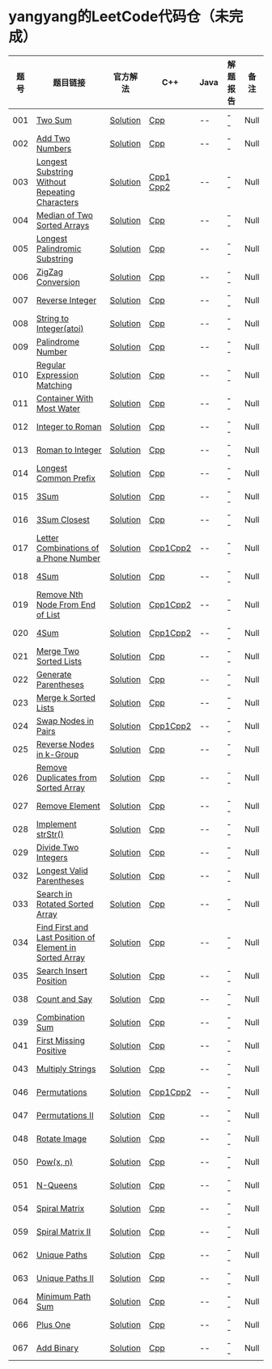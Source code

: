 # yangyang的LeetCode代码仓（未完成）

|题号|题目链接|官方解法|C++|Java|解题报告|备注|
|------|------|------|------|------|------|------|
|001|[Two Sum][01]|[Solution][01-solution]|[Cpp][Cpp-01]|--|--|Null|
|002|[Add Two Numbers][02]|[Solution][02-solution]|[Cpp][Cpp-02]|--|--|Null|
|003|[Longest Substring Without Repeating Characters][03]|[Solution][03-solution]|[Cpp1][Cpp-03] [Cpp2][Cpp-03-1]|--|--|Null|
|004|[Median of Two Sorted Arrays][04]|[Solution][04-solution]|[Cpp][Cpp-04]|--|--|Null|
|005|[Longest Palindromic Substring][05]|[Solution][05-solution]|[Cpp][Cpp-05]|--|--|Null|
|006|[ZigZag Conversion][06]|[Solution][06-solution]|[Cpp][Cpp-06]|--|--|Null|
|007|[Reverse Integer][07]|[Solution][07-solution]|[Cpp][Cpp-07]|--|--|Null|
|008|[String to Integer(atoi)][08]|[Solution][08-solution]|[Cpp][Cpp-08]|--|--|Null|
|009|[Palindrome Number][09]|[Solution][09-solution]|[Cpp][Cpp-09]|--|--|Null|
|010|[Regular Expression Matching][010]|[Solution][010-solution]|[Cpp][Cpp-010]|--|--|Null|
|011|[Container With Most Water][011]|[Solution][011-solution]|[Cpp][Cpp-011]|--|--|Null|
|012|[Integer to Roman][012]|[Solution][012-solution]|[Cpp][Cpp-012]|--|--|Null|
|013|[Roman to Integer][013]|[Solution][013-solution]|[Cpp][Cpp-013]|--|--|Null|
|014|[Longest Common Prefix][014]|[Solution][014-solution]|[Cpp][Cpp-014]|--|--|Null|
|015|[3Sum][015]|[Solution][015-solution]|[Cpp][Cpp-015]|--|--|Null|
|016|[3Sum Closest][016]|[Solution][016-solution]|[Cpp][Cpp-016]|--|--|Null|
|017|[Letter Combinations of a Phone Number][017]|[Solution][017-solution]|[Cpp1][Cpp-017][Cpp2][Cpp-017-1]|--|--|Null|
|018|[4Sum][018]|[Solution][018-solution]|[Cpp][Cpp-018]|--|--|Null|
|019|[Remove Nth Node From End of List][019]|[Solution][019-solution]|[Cpp1][Cpp-019][Cpp2][Cpp-019-1]|--|--|Null|
|020|[4Sum][020]|[Solution][020-solution]|[Cpp1][Cpp-020][Cpp2][Cpp-020-1]|--|--|Null|
|021|[Merge Two Sorted Lists][021]|[Solution][021-solution]|[Cpp][Cpp-021]|--|--|Null|
|022|[Generate Parentheses][022]|[Solution][022-solution]|[Cpp][Cpp-022]|--|--|Null|
|023|[Merge k Sorted Lists][023]|[Solution][023-solution]|[Cpp][Cpp-023]|--|--|Null|
|024|[Swap Nodes in Pairs][024]|[Solution][024-solution]|[Cpp1][Cpp-024][Cpp2][Cpp-024-1]|--|--|Null|
|025|[Reverse Nodes in k-Group][025]|[Solution][025-solution]|[Cpp][Cpp-025]|--|--|Null|
|026|[Remove Duplicates from Sorted Array][026]|[Solution][026-solution]|[Cpp][Cpp-026]|--|--|Null|
|027|[Remove Element][027]|[Solution][027-solution]|[Cpp][Cpp-027]|--|--|Null|
|028|[Implement strStr()][028]|[Solution][028-solution]|[Cpp][Cpp-028]|--|--|Null|
|029|[Divide Two Integers][029]|[Solution][029-solution]|[Cpp][Cpp-029]|--|--|Null|
|032|[Longest Valid Parentheses][032]|[Solution][032-solution]|[Cpp][Cpp-032]|--|--|Null|
|033|[Search in Rotated Sorted Array][033]|[Solution][033-solution]|[Cpp][Cpp-033]|--|--|Null|
|034|[Find First and Last Position of Element in Sorted Array][034]|[Solution][034-solution]|[Cpp][Cpp-034]|--|--|Null|
|035|[Search Insert Position][035]|[Solution][035-solution]|[Cpp][Cpp-035]|--|--|Null|
|038|[Count and Say][038]|[Solution][038-solution]|[Cpp][Cpp-038]|--|--|Null|
|039|[Combination Sum][039]|[Solution][039-solution]|[Cpp][Cpp-039]|--|--|Null|
|041|[First Missing Positive][041]|[Solution][041-solution]|[Cpp][Cpp-041]|--|--|Null|
|043|[Multiply Strings][043]|[Solution][043-solution]|[Cpp][Cpp-043]|--|--|Null|
|046|[Permutations][046]|[Solution][046-solution]|[Cpp1][Cpp-046][Cpp2][Cpp-046-1]|--|--|Null|
|047|[Permutations II][047]|[Solution][047-solution]|[Cpp][Cpp-047]|--|--|Null|
|048|[Rotate Image][048]|[Solution][048-solution]|[Cpp][Cpp-048]|--|--|Null|
|050|[Pow(x, n)][050]|[Solution][050-solution]|[Cpp][Cpp-050]|--|--|Null|
|051|[N-Queens][051]|[Solution][051-solution]|[Cpp][Cpp-051]|--|--|Null|
|054|[Spiral Matrix][054]|[Solution][054-solution]|[Cpp][Cpp-054]|--|--|Null|
|059|[Spiral Matrix II][059]|[Solution][059-solution]|[Cpp][Cpp-059]|--|--|Null|
|062|[Unique Paths][062]|[Solution][062-solution]|[Cpp][Cpp-062]|--|--|Null|
|063|[Unique Paths II][063]|[Solution][063-solution]|[Cpp][Cpp-063]|--|--|Null|
|064|[Minimum Path Sum][064]|[Solution][064-solution]|[Cpp][Cpp-064]|--|--|Null|
|066|[Plus One][066]|[Solution][066-solution]|[Cpp][Cpp-066]|--|--|Null|
|067|[Add Binary][067]|[Solution][067-solution]|[Cpp][Cpp-067]|--|--|Null|

[01]: https://leetcode.com/problems/two-sum
[01-solution]: https://leetcode.com/problems/two-sum/solution/
[Cpp-01]: https://github.com/yangyangu/MyLeetCode/blob/master/001-Two-Sum/cpp/solution.cpp
[MyBlog]: https://www.dryang.xyz/
[02]: https://leetcode.com/problems/add-two-numbers/
[02-solution]: https://leetcode.com/problems/add-two-numbers/solution/
[Cpp-02]: https://github.com/yangyangu/MyLeetCode/blob/master/002-Add-Two-Numbers/cpp/solution.cpp
[03]: https://leetcode.com/problems/longest-substring-without-repeating-characters/
[03-solution]: https://leetcode.com/problems/longest-substring-without-repeating-characters/solution/
[Cpp-03]: https://github.com/yangyangu/MyLeetCode/blob/master/003-Longest-Substring-Without-Repeating-Characters/cpp/solution-01.cpp
[Cpp-03-1]: https://github.com/yangyangu/MyLeetCode/blob/master/003-Longest-Substring-Without-Repeating-Characters/cpp/solution-02.cpp
[04]: https://leetcode.com/problems/median-of-two-sorted-arrays/
[04-solution]: https://leetcode.com/problems/median-of-two-sorted-arrays/solution/
[Cpp-04]: https://github.com/yangyangu/MyLeetCode/blob/master/004-Median-of-Two-Sorted-Arrays/cpp/solution.cpp
[05]: https://leetcode.com/problems/longest-palindromic-substring/
[05-solution]: https://leetcode.com/problems/longest-palindromic-substring/solution/
[Cpp-05]: https://github.com/yangyangu/MyLeetCode/blob/master/004-Median-of-Two-Sorted-Arrays/cpp/solution.cpp
[06]: https://leetcode.com/problems/zigzag-conversion/
[06-solution]: https://leetcode.com/problems/zigzag-conversion/solution/
[Cpp-06]: https://github.com/yangyangu/MyLeetCode/blob/master/006-ZigZag-Conversion/cpp/solution.cpp
[07]: https://leetcode.com/problems/reverse-integer
[Cpp-07]: https://github.com/yangyangu/MyLeetCode/blob/master/007-Reverse-Integer/cpp/solution.cpp
[07-solution]: https://leetcode.com/problems/reverse-integer/solution/
[08]: https://leetcode.com/problems/string-to-integer-atoi
[Cpp-08]: https://github.com/yangyangu/MyLeetCode/blob/master/008-String-to-Integer(atoi)/cpp/solution.cpp
[08-solution]: https://leetcode.com/problems/string-to-integer-atoi/solution/
[09]: https://leetcode.com/problems/palindrome-number
[Cpp-09]: https://github.com/yangyangu/MyLeetCode/blob/master/009-Palindrome-Number/cpp/solution.cpp
[09-solution]: https://leetcode.com/problems/palindrome-number/solution/
[010]: https://leetcode.com/problems/regular-expression-matching
[Cpp-010]: https://github.com/yangyangu/MyLeetCode/blob/master/010-Regular-Expression-Matching/cpp/solution.cpp
[010-solution]: https://leetcode.com/problems/regular-expression-matching/solution/
[011]: https://leetcode.com/problems/container-with-most-water
[011-solution]: https://leetcode.com/problems/container-with-most-water/solution/
[Cpp-011]: https://github.com/yangyangu/MyLeetCode/blob/master/011-Container-With-Most-Water/cpp/solution.cpp
[012]: https://leetcode.com/problems/integer-to-roman
[012-solution]: https://leetcode.com/problems/integer-to-roman/solution/
[Cpp-012]: https://github.com/yangyangu/MyLeetCode/blob/master/012-Integer-to-Roman/cpp/solution.cpp
[013]: https://leetcode.com/problems/roman-to-integer
[013-solution]: https://leetcode.com/problems/roman-to-integer/solution/
[Cpp-013]: https://github.com/yangyangu/MyLeetCode/blob/master/013-Roman-to-Integer/cpp/solution.cpp
[014]: https://leetcode.com/problems/longest-common-prefix
[014-solution]: https://leetcode.com/problems/longest-common-prefix/solution/
[Cpp-014]: https://github.com/yangyangu/MyLeetCode/blob/master/014-Longest-Common-Prefix/cpp/solution.cpp
[015]: https://leetcode.com/problems/3sum
[015-solution]: https://leetcode.com/problems/3sum/solution/
[Cpp-015]: https://github.com/yangyangu/MyLeetCode/blob/master/015-3Sum/cpp/solution.cpp
[016]: https://leetcode.com/problems/3sum-closest
[016-solution]: https://leetcode.com/problems/3sum-closest/solution/
[Cpp-016]: https://github.com/yangyangu/MyLeetCode/blob/master/016-3Sum-Closest/cpp/solution.cpp
[017]: https://leetcode.com/problems/letter-combinations-of-a-phone-number
[017-solution]: https://leetcode.com/problems/letter-combinations-of-a-phone-number/solution/
[Cpp-017]: https://github.com/yangyangu/MyLeetCode/blob/master/017-Letter-Combinations-of-a-Phone-Number/cpp01/solution.cpp
[Cpp-017-1]: https://github.com/yangyangu/MyLeetCode/blob/master/017-Letter-Combinations-of-a-Phone-Number/cpp02/solution.cpp
[018]: https://leetcode.com/problems/4sum
[018-solution]: https://leetcode.com/problems/4sum/solution/
[Cpp-018]: https://github.com/yangyangu/MyLeetCode/blob/master/018-4Sum/cpp/solution.cpp
[019]: https://leetcode.com/problems/remove-nth-node-from-end-of-list
[019-solution]: https://leetcode.com/problems/remove-nth-node-from-end-of-list/solution/
[Cpp-019]: https://github.com/yangyangu/MyLeetCode/blob/master/019-Remove-Nth-Node-From-End-of-List/cpp01/solution.cpp
[Cpp-019-1]: https://github.com/yangyangu/MyLeetCode/blob/master/019-Remove-Nth-Node-From-End-of-List/cpp02/solution.cpp
[020]: https://leetcode.com/problems/valid-parentheses
[020-solution]: https://leetcode.com/problems/valid-parentheses/solution/
[Cpp-020]: https://github.com/yangyangu/MyLeetCode/blob/master/020-Valid-Parentheses/cpp01/solution.cpp
[Cpp-020-1]: https://github.com/yangyangu/MyLeetCode/blob/master/020-Valid-Parentheses/cpp02/solution.cpp
[021]: https://leetcode.com/problems/merge-two-sorted-lists
[021-solution]: https://leetcode.com/problems/merge-two-sorted-lists/solution/
[Cpp-021]: https://github.com/yangyangu/MyLeetCode/blob/master/021-Merge-Two-Sorted-Lists/cpp/solution.cpp
[022]: https://leetcode.com/problems/generate-parentheses
[022-solution]: https://leetcode.com/problems/generate-parentheses/solution/
[Cpp-022]: https://github.com/yangyangu/MyLeetCode/blob/master/022-Generate-Parentheses/cpp/solution.cpp
[023]: https://leetcode.com/problems/merge-k-sorted-lists
[023-solution]: https://leetcode.com/problems/merge-k-sorted-lists/solution/
[Cpp-023]: https://github.com/yangyangu/MyLeetCode/blob/master/023-Merge-k-Sorted-Lists/cpp/solution.cpp
[024]: https://leetcode.com/problems/swap-nodes-in-pairs
[024-solution]: https://leetcode.com/problems/swap-nodes-in-pairs/solution/
[Cpp-024]: https://github.com/yangyangu/MyLeetCode/blob/master/024-Swap-Nodes-in-Pairs/cpp01/solution.cpp
[Cpp-024-1]: https://github.com/yangyangu/MyLeetCode/blob/master/024-Swap-Nodes-in-Pairs/cpp02/solution.cpp
[025]: https://leetcode.com/problems/reverse-nodes-in-k-group
[025-solution]: https://leetcode.com/problems/reverse-nodes-in-k-group/solution/
[Cpp-025]: https://github.com/yangyangu/MyLeetCode/blob/master/025-Reverse-Nodes-in-k--Group/cpp/solution.cpp
[026]: https://leetcode.com/problems/remove-duplicates-from-sorted-array
[026-solution]: https://leetcode.com/problems/remove-duplicates-from-sorted-array/solution/
[Cpp-026]: https://github.com/yangyangu/MyLeetCode/blob/master/026-Remove-Duplicates-from-Sorted-Array/cpp/solution.cpp
[027]: https://leetcode.com/problems/remove-element
[027-solution]: https://leetcode.com/problems/remove-element/solution/
[Cpp-027]: https://github.com/yangyangu/MyLeetCode/blob/master/027-Remove-Element/cpp/solution.cpp
[028]: https://leetcode.com/problems/implement-strstr
[028-solution]: https://leetcode.com/problems/implement-strstr/solution/
[Cpp-028]: https://github.com/yangyangu/MyLeetCode/blob/master/028-Implement-strStr()/cpp/solution.cpp
[029]: https://leetcode.com/problems/divide-two-integers
[029-solution]: https://leetcode.com/problems/divide-two-integers/solution/
[Cpp-029]: https://github.com/yangyangu/MyLeetCode/blob/master/029-Divide-Two-Integers/cpp/solution.cpp
[032]: https://leetcode.com/problems/longest-valid-parentheses
[032-solution]: https://leetcode.com/problems/longest-valid-parentheses/solution/
[Cpp-032]: https://github.com/yangyangu/MyLeetCode/blob/master/032-Longest-Valid-Parentheses/cpp/solution.cpp
[033]: https://leetcode.com/problems/search-in-rotated-sorted-array
[033-solution]: https://leetcode.com/problems/search-in-rotated-sorted-array/solution/
[Cpp-033]: https://github.com/yangyangu/MyLeetCode/blob/master/033-Search-in-Rotated-Sorted-Array/cpp/solution.cpp
[034]: https://leetcode.com/problems/find-first-and-last-position-of-element-in-sorted-array
[034-solution]: https://leetcode.com/problems/find-first-and-last-position-of-element-in-sorted-array/solution/
[Cpp-034]: https://github.com/yangyangu/MyLeetCode/blob/master/034-Find-First-and-Last-Position-of-Element-in-Sorted-Array/cpp/solution.cpp
[035]: https://leetcode.com/problems/search-insert-position
[035-solution]: https://leetcode.com/problems/search-insert-position
[Cpp-035]: https://github.com/yangyangu/MyLeetCode/blob/master/035-Search-Insert-Position/cpp/solution.cpp
[038]: https://leetcode.com/problems/count-and-say
[038-solution]: https://leetcode.com/problems/count-and-say/solution/
[Cpp-038]: https://github.com/yangyangu/MyLeetCode/blob/master/038-Count-and-Say/cpp/solution.cpp
[039]: https://leetcode.com/problems/combination-sum
[039-solution]: https://leetcode.com/problems/combination-sum/solution/
[Cpp-039]: https://github.com/yangyangu/MyLeetCode/blob/master/039-Combination-Sum/cpp/solution.cpp
[041]: https://leetcode.com/problems/first-missing-positive
[041-solution]: https://leetcode.com/problems/first-missing-positive/solution/
[Cpp-041]: https://github.com/yangyangu/MyLeetCode/blob/master/041-First-Missing-Positive/cpp/solution.cpp
[043]: https://leetcode.com/problems/multiply-strings
[043-solution]: https://leetcode.com/problems/multiply-strings/solution/
[Cpp-043]: https://github.com/yangyangu/MyLeetCode/blob/master/043-Multiply-Strings/cpp/solution.cpp
[046]: https://leetcode.com/problems/permutations
[046-solution]: https://leetcode.com/problems/permutations/solution/
[Cpp-046]: https://github.com/yangyangu/MyLeetCode/blob/master/046-Permutations/cpp01/solution.cpp
[Cpp-046-1]: https://github.com/yangyangu/MyLeetCode/blob/master/046-Permutations/cpp02/solution.cpp
[047]: https://leetcode.com/problems/permutations-ii
[047-solution]: https://leetcode.com/problems/permutations-ii/solution/
[Cpp-047]: https://github.com/yangyangu/MyLeetCode/blob/master/047-Permutations-II/cpp/solution.cpp
[048]: https://leetcode.com/problems/rotate-image
[048-solution]: https://leetcode.com/problems/rotate-image/solution/
[Cpp-048]: https://github.com/yangyangu/MyLeetCode/blob/master/048-Rotate-Image/cpp/solution.cpp
[050]: https://leetcode.com/problems/powx-n
[050-solution]: https://leetcode.com/problems/powx-n/solution/
[Cpp-050]: https://github.com/yangyangu/MyLeetCode/blob/master/050-Pow(x%2Cn)/cpp/solution.cpp
[051]: https://leetcode.com/problems/n-queens
[051-solution]: https://leetcode.com/problems/n-queens/solution/
[Cpp-051]: https://github.com/yangyangu/MyLeetCode/blob/master/051-N-Queens/cpp/solution.cpp
[054]: https://leetcode.com/problems/spiral-matrix
[054-solution]: https://leetcode.com/problems/spiral-matrix/solution/
[Cpp-054]: https://github.com/yangyangu/MyLeetCode/blob/master/054-Spiral-Matrix/cpp/solution.cpp
[059]: https://leetcode.com/problems/spiral-matrix-ii
[059-solution]: https://leetcode.com/problems/spiral-matrix-ii/solution/
[Cpp-059]: https://github.com/yangyangu/MyLeetCode/blob/master/059-Spiral-Matrix-II/cpp/solution.cpp
[062]: https://leetcode.com/problems/unique-paths
[062-solution]: https://leetcode.com/problems/unique-paths/solution/
[Cpp-062]: https://github.com/yangyangu/MyLeetCode/blob/master/062-Unique-Paths/cpp/solution.cpp
[063]: https://leetcode.com/problems/unique-paths-ii
[063-solution]: https://leetcode.com/problems/unique-paths-ii/solution/
[Cpp-063]: https://github.com/yangyangu/MyLeetCode/blob/master/063-Unique-Paths-II/cpp/solution.cpp
[064]: https://leetcode.com/problems/minimum-path-sum
[064-solution]: https://leetcode.com/problems/minimum-path-sum/solution/
[Cpp-064]: https://github.com/yangyangu/MyLeetCode/blob/master/064-Minimum-Path-Sum/cpp/solution.cpp
[066]: https://leetcode.com/problems/plus-one
[066-solution]: https://leetcode.com/problems/plus-one/solution/
[Cpp-066]: https://github.com/yangyangu/MyLeetCode/blob/master/066-Plus-One/cpp/solution.cpp
[067]: https://leetcode.com/problems/add-binary
[067-solution]: https://leetcode.com/problems/add-binary/solution/
[Cpp-067]: https://github.com/yangyangu/MyLeetCode/blob/master/067-Add-Binary/cpp/solution.cpp
